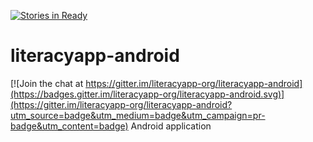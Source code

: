 [![Stories in Ready](https://badge.waffle.io/literacyapp-org/literacyapp-android.png?label=ready&title=Ready)](https://waffle.io/literacyapp-org/literacyapp-android)
# literacyapp-android

[![Join the chat at https://gitter.im/literacyapp-org/literacyapp-android](https://badges.gitter.im/literacyapp-org/literacyapp-android.svg)](https://gitter.im/literacyapp-org/literacyapp-android?utm_source=badge&utm_medium=badge&utm_campaign=pr-badge&utm_content=badge)
Android application
